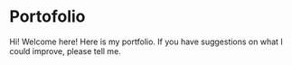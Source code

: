 # Portofolio
Hi! Welcome here! Here is my portfolio. If you have suggestions on what I could improve, please tell me.
